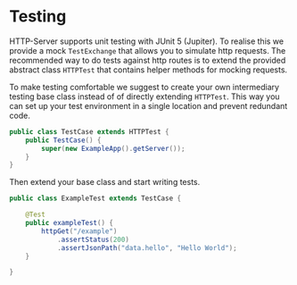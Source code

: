# Testing
HTTP-Server supports unit testing with JUnit 5 (Jupiter). To realise this we provide a mock `TestExchange` that allows you to simulate http requests. The recommended way to do tests against http routes is to extend the provided abstract class `HTTPTest` that contains helper methods for mocking requests.

To make testing comfortable we suggest to create your own intermediary testing base class instead of of directly extending `HTTPTest`. This way you can set up your test environment in a single location and prevent redundant code.
```java
public class TestCase extends HTTPTest {
    public TestCase() {
        super(new ExampleApp().getServer());
    }
}
```
Then extend your base class and start writing tests.
```java
public class ExampleTest extends TestCase {

    @Test
    public exampleTest() {
        httpGet("/example")
            .assertStatus(200)
            .assertJsonPath("data.hello", "Hello World");
    }

}
```
